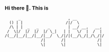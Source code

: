 ### Hi there 👋. This is
```
      _                     , __            
  () | |                   /|/  \           
  /\ | |  _   _    _        | __/ __,   __, 
 /  \|/  |/  |/  |/ \_|   | |   \/  |  /  | 
/(__/|__/|__/|__/|__/  \_/|/|(__/\_/|_/\_/|/
                /|       /|              /| 
                \|       \|              \| 
```

<!--
**SleepyBag/SleepyBag** is a ✨ _special_ ✨ repository because its `README.md` (this file) appears on your GitHub profile.

Here are some ideas to get you started:

- 🔭 I’m currently working on ...
- 🌱 I’m currently learning ...
- 👯 I’m looking to collaborate on ...
- 🤔 I’m looking for help with ...
- 💬 Ask me about ...
- 📫 How to reach me: ...
- 😄 Pronouns: ...
- ⚡ Fun fact: ...
-->
